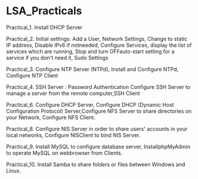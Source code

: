 # LSA_Practicals

Practical_1.	Install DHCP Server 

Practical_2.	Initial settings: Add a User, Network Settings, Change to static IP address, Disable IPv6 if notneeded,
                      Configure Services, display the list of services which are running, Stop and turn OFFauto-start setting 
                      for a service if you don't need it, Sudo Settings

Practical_3.	Configure NTP Server (NTPd), Install and Configure NTPd, Configure NTP Client

Practical_4.	SSH Server : Password Authentication Configure SSH Server to manage a server from the remote computer,SSH Client 

Practical_6.	Configure DHCP Server, Configure DHCP (Dynamic Host Configuration Protocol) Server,Configure NFS Server to share directories
              on your Network, Configure NFS Client.
    
Practical_8.	Configure NIS Server in order to share users' accounts in your local networks, Configure NISClient to bind NIS Server.

Practical_9.	Install MySQL to configure database server, InstallphpMyAdmin to operate MySQL on webbrowser from Clients.

Practical_10.	Install Samba to share folders or files between Windows and Linux.


















